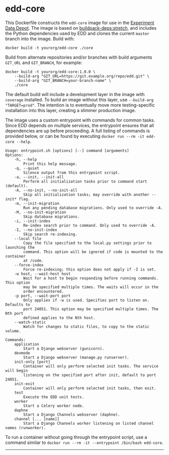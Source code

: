 # edd-core

This Dockerfile constructs the `edd-core` image for use in the [Experiment Data Depot][1]. The
image is based on [buildpack-deps:stretch][2], and includes the Python dependencies used by EDD
and clones the current `master` branch into the image. Build with:

    docker build -t yourorg/edd-core ./core

Build from alternate repositories and/or branches with build arguments `GIT_URL` and `GIT_BRANCH`,
for example:

    docker build -t yourorg/edd-core:1.0.0 \
        --build-arg "GIT_URL=https://git.example.org/repo/edd.git" \
        --build-arg "GIT_BRANCH=your-branch-name" \
        ./core

The default build will include a development layer in the image with `coverage` installed. To
build an image without this layer, use `--build-arg "TARGET=prod"`. The intention is to eventually
move more testing-specific installation into this layer, creating a slimmer production image.

The image uses a custom entrypoint with commands for common tasks. Since EDD depends on multiple
services, the entrypoint ensures that all dependencies are up before proceeding. A full listing
of commands is provided below, or can be found by executing `docker run --rm -it edd-core --help`.

    Usage: entrypoint.sh [options] [--] command [arguments]
    Options:
        -h, --help
            Print this help message.
        -q, --quiet
            Silence output from this entrypoint script.
        -a, --init, --init-all
            Perform all initialization tasks prior to command start (default).
        -A, --no-init, --no-init-all
            Skip all initialization tasks; may override with another --init* flag.
        -m, --init-migration
            Run any pending database migrations. Only used to override -A.
        -M, --no-init-migration
            Skip database migrations.
        -i, --init-index
            Re-index search prior to command. Only used to override -A.
        -I, --no-init-index
            Skip search re-indexing.
        --local file
            Copy the file specified to the local.py settings prior to launching the
            command. This option will be ignored if code is mounted to the container
            at /code.
        --force-index
            Force re-indexing; this option does not apply if -I is set.
        -w host, --wait-host host
            Wait for a host to begin responding before running commands. This option
            may be specified multiple times. The waits will occur in the
            order encountered.
        -p port, --wait-port port
            Only applies if -w is used. Specifies port to listen on. Defaults to
            port 24051. This option may be specified multiple times. The Nth port
            defined applies to the Nth host.
        --watch-static
            Watch for changes to static files, to copy to the static volume.

    Commands:
        application
            Start a Django webserver (gunicorn).
        devmode
            Start a Django webserver (manage.py runserver).
        init-only [port]
            Container will only perform selected init tasks. The service will begin
            listening on the specified port after init, default to port 24051.
        init-exit
            Container will only perform selected init tasks, then exit.
        test
            Execute the EDD unit tests.
        worker
            Start a Celery worker node.
        daphne
            Start a Django Channels webserver (daphne).
        channel [... [name]]
            Start a Django Channels worker listening on listed channel names (runworker).

To run a container without going through the entrypoint script, use a command similar to
`docker run --rm -it --entrypoint /bin/bash edd-core`.

---

[1]: ../../README.md
[2]: https://hub.docker.com/_/buildpack-deps/
